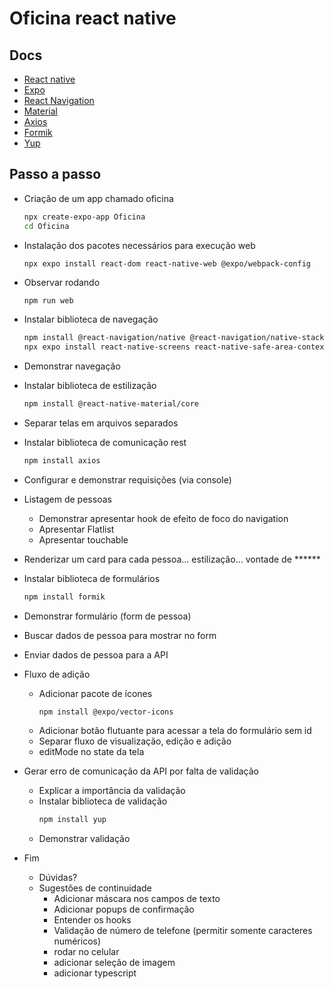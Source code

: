 # Oficina react native

## Docs
- [React native](https://reactnative.dev/)
- [Expo](https://expo.dev/)
- [React Navigation](https://reactnavigation.org/docs/getting-started/)
- [Material](https://www.react-native-material.com/)
- [Axios](https://www.npmjs.com/package/react-native-axios)
- [Formik](https://formik.org/)
- [Yup](https://www.npmjs.com/package/yup)

## Passo a passo
- Criação de um app chamado oficina
    ```bash
    npx create-expo-app Oficina
    cd Oficina
    ```

- Instalação dos pacotes necessários para execução web
    ```
    npx expo install react-dom react-native-web @expo/webpack-config
    ```

- Observar rodando
    ```bash
    npm run web
    ```

- Instalar biblioteca de navegação
    ```bash
    npm install @react-navigation/native @react-navigation/native-stack
    npx expo install react-native-screens react-native-safe-area-context
    ```

- Demonstrar navegação

- Instalar biblioteca de estilização
    ```bash
    npm install @react-native-material/core
    ```

- Separar telas em arquivos separados

- Instalar biblioteca de comunicação rest
    ```bash
    npm install axios
    ```

- Configurar e demonstrar requisições (via console)

- Listagem de pessoas
    - Demonstrar apresentar hook de efeito de foco do navigation
    - Apresentar Flatlist
    - Apresentar touchable

- Renderizar um card para cada pessoa... estilização... vontade de ******

- Instalar biblioteca de formulários
    ```bash
    npm install formik
    ```

- Demonstrar formulário (form de pessoa)

- Buscar dados de pessoa para mostrar no form

- Enviar dados de pessoa para a API

- Fluxo de adição
    - Adicionar pacote de ícones
        ```
        npm install @expo/vector-icons
        ```
    - Adicionar botão flutuante para acessar a tela do formulário sem id
    - Separar fluxo de visualização, edição e adição
    - editMode no state da tela

- Gerar erro de comunicação da API por falta de validação
    - Explicar a importância da validação
    - Instalar biblioteca de validação
        ```bash
        npm install yup
        ```
    - Demonstrar validação


- Fim
    - Dúvidas?
    - Sugestões de continuidade
        - Adicionar máscara nos campos de texto
        - Adicionar popups de confirmação
        - Entender os hooks
        - Validação de número de telefone (permitir somente caracteres numéricos)
        - rodar no celular
        - adicionar seleção de imagem
        - adicionar typescript
